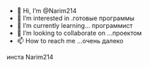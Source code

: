 - 👋 Hi, I’m @Narim214
- 👀 I’m interested in .готовые программы
- 🌱 I’m currently learning... программист
- 💞️ I’m looking to collaborate on ...проектом
- 📫 How to reach me ...очень далеко

<!---
Narim214/Narim214 is a ✨ special ✨ repository because its `README.md` (this file) appears on your GitHub profile.
You can click the Preview link to take a look at your changes.
--->инста Narim214

